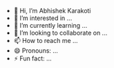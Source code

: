 - 👋 Hi, I’m Abhishek Karakoti
- 👀 I’m interested in ...
- 🌱 I’m currently learning ...
- 💞️ I’m looking to collaborate on ...
- 📫 How to reach me ...
- 😄 Pronouns: ...
- ⚡ Fun fact: ...

<!---
Abkkoti/Abkkoti is a ✨ special ✨ repository because its `README.md` (this file) appears on your GitHub profile.
You can click the Preview link to take a look at your changes.
--->
